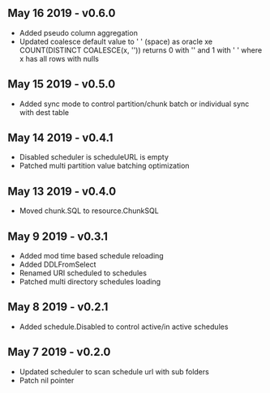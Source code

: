 ## May 16 2019 - v0.6.0
- Added pseudo column aggregation
- Updated coalesce default value to ' ' (space)  as oracle xe COUNT(DISTINCT COALESCE(x, '')) returns 0 with '' and 1 with ' ' where x has all rows with nulls

## May 15 2019 - v0.5.0
- Added sync mode to control partition/chunk batch or individual sync with dest table

## May 14 2019 - v0.4.1
- Disabled scheduler is scheduleURL is empty
- Patched multi partition value batching optimization

## May 13 2019 - v0.4.0
- Moved chunk.SQL to resource.ChunkSQL

## May 9 2019 - v0.3.1
- Added mod time based schedule reloading
- Added DDLFromSelect 
- Renamed URI scheduled to schedules
- Patched multi directory schedules loading  

## May 8 2019 - v0.2.1
- Added schedule.Disabled to control active/in active schedules  

## May 7 2019 - v0.2.0
- Updated scheduler to scan schedule url with sub folders 
- Patch nil pointer

